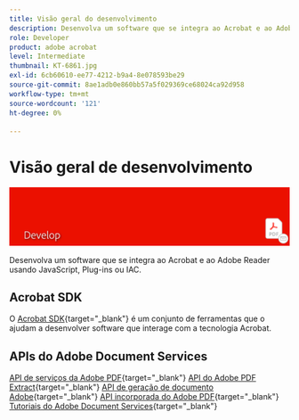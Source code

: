 ```yaml
---
title: Visão geral do desenvolvimento
description: Desenvolva um software que se integra ao Acrobat e ao Adobe Reader usando JavaScript, Plug-ins ou IAC
role: Developer
product: adobe acrobat
level: Intermediate
thumbnail: KT-6861.jpg
exl-id: 6cb60610-ee77-4212-b9a4-8e078593be29
source-git-commit: 8ae1adb0e860bb57a5f029369ce68024ca92d958
workflow-type: tm+mt
source-wordcount: '121'
ht-degree: 0%

---
```


# Visão geral de desenvolvimento

![Imagem de revelação do Acrobat](../assets/Hero-Develop.png)

Desenvolva um software que se integra ao Acrobat e ao Adobe Reader usando JavaScript, Plug-ins ou IAC.

## Acrobat SDK

O [Acrobat SDK](https://opensource.adobe.com/dc-acrobat-sdk-docs/acrobatsdk/){target=&quot;_blank&quot;} é um conjunto de ferramentas que o ajudam a desenvolver software que interage com a tecnologia Acrobat.

## APIs do Adobe Document Services

[API de serviços da Adobe PDF](https://developer.adobe.com/document-services/apis/pdf-services/){target=&quot;_blank&quot;}
[API do Adobe PDF Extract](https://developer.adobe.com/document-services/apis/pdf-extract/){target=&quot;_blank&quot;}
[API de geração de documento Adobe](https://developer.adobe.com/document-services/apis/doc-generation/){target=&quot;_blank&quot;}
[API incorporada do Adobe PDF](https://developer.adobe.com/document-services/apis/pdf-embed/){target=&quot;_blank&quot;}
[Tutoriais do Adobe Document Services](https://experienceleague.adobe.com/docs/document-services/tutorials/overview.html){target=&quot;_blank&quot;}
